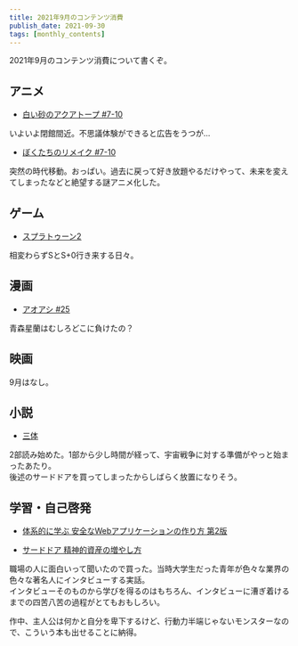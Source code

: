 ```yaml
---
title: 2021年9月のコンテンツ消費
publish_date: 2021-09-30
tags: [monthly_contents]
---
```


2021年9月のコンテンツ消費について書くぞ。

## アニメ
- [白い砂のアクアトープ #7-10](https://annict.com/works/7922)

いよいよ閉館間近。不思議体験ができると広告をうつが…

- [ぼくたちのリメイク #7-10](https://annict.com/works/7214)

突然の時代移動。おっぱい。過去に戻って好き放題やるだけやって、未来を変えてしまったなどと絶望する謎アニメ化した。


## ゲーム
- [スプラトゥーン2](https://amzn.to/3febU6I)

相変わらずSとS+0行き来する日々。


## 漫画
- [アオアシ #25](https://amzn.to/3a4rGyh)

青森星蘭はむしろどこに負けたの？


## 映画
9月はなし。

## 小説
- [三体](https://amzn.to/2UDlMj3)

2部読み始めた。1部から少し時間が経って、宇宙戦争に対する準備がやっと始まったあたり。  
後述のサードドアを買ってしまったからしばらく放置になりそう。


## 学習・自己啓発
- [体系的に学ぶ 安全なWebアプリケーションの作り方 第2版](https://amzn.to/3Dmh7nH)

- [サードドア 精神的資産の増やし方](https://amzn.to/3zZup6A)

職場の人に面白いって聞いたので買った。当時大学生だった青年が色々な業界の色々な著名人にインタビューする実話。  
インタビューそのものから学びを得るのはもちろん、インタビューに漕ぎ着けるまでの四苦八苦の過程がとてもおもしろい。  

作中、主人公は何かと自分を卑下するけど、行動力半端じゃないモンスターなので、こういう本も出せることに納得。

